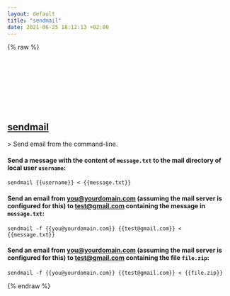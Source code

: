 ```yaml
---
layout: default
title: "sendmail"
date: 2021-06-25 18:12:13 +02:00
---
```

{% raw %}
<h2 id="sendmail">
  <a href="/en/common/sendmail.html">sendmail</a> <a href="#sendmail"><svg class="icon">
    <use href="/assets/images/unicode_sprite.svg#link" />
  </svg></a>
</h2>
> Send email from the command-line.

#### Send a message with the content of `message.txt` to the mail directory of local user `username`:
```shell
sendmail {{username}} < {{message.txt}}
```
#### Send an email from you@yourdomain.com (assuming the mail server is configured for this) to test@gmail.com containing the message in `message.txt`:
```shell
sendmail -f {{you@yourdomain.com}} {{test@gmail.com}} < {{message.txt}}
```
#### Send an email from you@yourdomain.com (assuming the mail server is configured for this) to test@gmail.com containing the file `file.zip`:
```shell
sendmail -f {{you@yourdomain.com}} {{test@gmail.com}} < {{file.zip}}
```
{% endraw %}